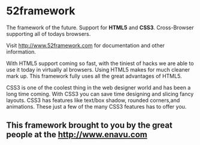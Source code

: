 # 52framework #

The framework of the future. Support for **HTML5** and **CSS3**. Cross-Browser supporting all of todays browsers.

Visit http://www.52framework.com for documentation and other information.

With HTML5 support coming so fast, with the tiniest of hacks we are able to use it today in virtually al browsers. Using HTML5 makes for much cleaner mark up. This framework fully uses all the great advantages of HTML5.

CSS3 is one of the coolest thing in the web designer world and has been a long time coming. With CSS3 you can save time designing and slicing fancy layouts. CSS3 has features like text/box shadow, rounded corners,and animations. These just a few of the many CSS3 features has to offer you.

## This framework brought to you by the great people at the http://www.enavu.com ##
